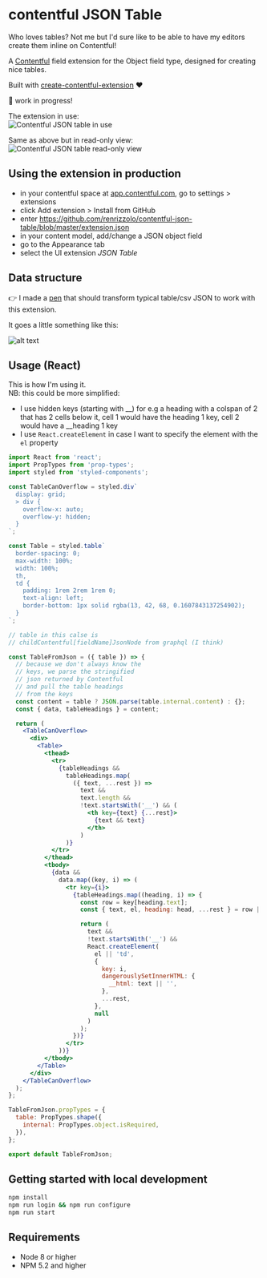 # contentful JSON Table

Who loves tables? Not me but I'd sure like to be able to have my editors create them inline on Contentful!

A [Contentful](https://contentful.com) field extension for the Object field type, designed for creating nice tables.

Built with [create-contentful-extension](https://github.com/contentful/create-contentful-extension) :heart:

:rotating_light: work in progress!

The extension in use:  
![Contentful JSON table in use](https://github.com/renrizzolo/contentful-json-table/blob/master/json-table-extension.png "Contentful Json Table")

Same as above but in read-only view:  
![Contentful JSON table read-only view](https://github.com/renrizzolo/contentful-json-table/blob/master/read-only-view.png "Contentful Json Table")

## Using the extension in production
- in your contentful space at [app.contentful.com](https://app.contentful.com), go to settings > extensions
- click Add extension > Install from GitHub
- enter https://github.com/renrizzolo/contentful-json-table/blob/master/extension.json
- in your content model, add/change a JSON object field
- go to the Appearance tab
- select the UI extension _JSON Table_

## Data structure

:point_right: I made a [pen](https://codepen.io/renrizzolo/pen/pooeagN) that should transform typical table/csv JSON to work with this extension.  

It goes a little something like this:

![alt text](https://github.com/renrizzolo/contentful-json-table/blob/master/data-img.png "Data structure")


## Usage (React)

This is how I'm using it.  
NB: this could be more simplified:  
- I use hidden keys (starting with __) for e.g a heading with a colspan of 2 that has 2 cells below it, cell 1 would have the heading 1 key, cell 2 would have a __heading 1 key
- I use `React.createElement` in case I want to specify the element with the `el` property


```jsx
import React from 'react';
import PropTypes from 'prop-types';
import styled from 'styled-components';

const TableCanOverflow = styled.div`
  display: grid;
  > div {
    overflow-x: auto;
    overflow-y: hidden;
  }
`;

const Table = styled.table`
  border-spacing: 0;
  max-width: 100%;
  width: 100%;
  th,
  td {
    padding: 1rem 2rem 1rem 0;
    text-align: left;
    border-bottom: 1px solid rgba(13, 42, 68, 0.1607843137254902);
  }
`;

// table in this calse is 
// childContentful[fieldName]JsonNode from graphql (I think)

const TableFromJson = ({ table }) => {
  // because we don't always know the
  // keys, we parse the stringified
  // json returned by Contentful
  // and pull the table headings
  // from the keys
  const content = table ? JSON.parse(table.internal.content) : {};
  const { data, tableHeadings } = content;

  return (
    <TableCanOverflow>
      <div>
        <Table>
          <thead>
            <tr>
              {tableHeadings &&
                tableHeadings.map(
                  ({ text, ...rest }) =>
                    text &&
                    text.length &&
                    !text.startsWith('__') && (
                      <th key={text} {...rest}>
                        {text && text}
                      </th>
                    )
                )}
            </tr>
          </thead>
          <tbody>
            {data &&
              data.map((key, i) => (
                <tr key={i}>
                  {tableHeadings.map((heading, i) => {
                    const row = key[heading.text];
                    const { text, el, heading: head, ...rest } = row || {};

                    return (
                      text &&
                      !text.startsWith('__') &&
                      React.createElement(
                        el || 'td',
                        {
                          key: i,
                          dangerouslySetInnerHTML: {
                            __html: text || '',
                          },
                          ...rest,
                        },
                        null
                      )
                    );
                  })}
                </tr>
              ))}
          </tbody>
        </Table>
      </div>
    </TableCanOverflow>
  );
};

TableFromJson.propTypes = {
  table: PropTypes.shape({
    internal: PropTypes.object.isRequired,
  }),
};

export default TableFromJson;
```

## Getting started with local development
```bash
npm install
npm run login && npm run configure
npm run start
```
## Requirements
- Node 8 or higher
- NPM 5.2 and higher